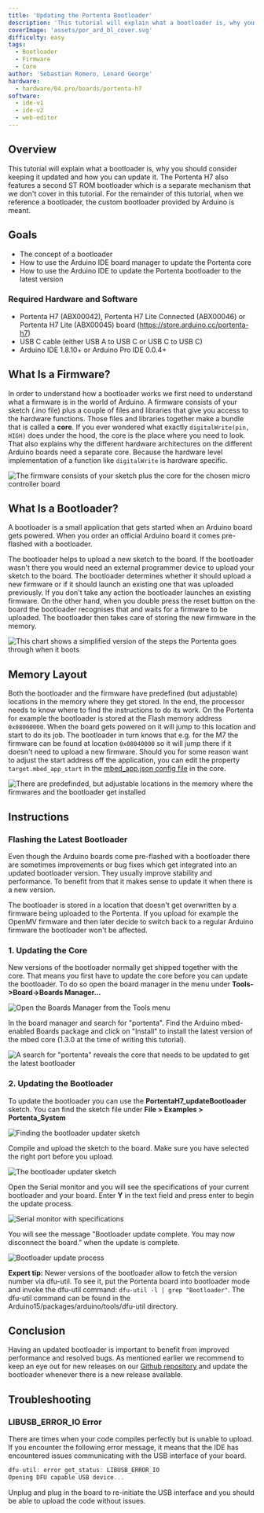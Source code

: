 ```yaml
---
title: 'Updating the Portenta Bootloader'
description: 'This tutorial will explain what a bootloader is, why you should consider keeping it updated and how you can update it.'
coverImage: 'assets/por_ard_bl_cover.svg'
difficulty: easy
tags:
  - Bootloader
  - Firmware
  - Core
author: 'Sebastian Romero, Lenard George'
hardware:
  - hardware/04.pro/boards/portenta-h7
software:
  - ide-v1
  - ide-v2
  - web-editor
---
```


## Overview
This tutorial will explain what a bootloader is, why you should consider keeping it updated and how you can update it. The Portenta H7 also features a second ST ROM bootloader which is a separate mechanism that we don't cover in this tutorial. For the remainder of this tutorial, when we reference a bootloader, the custom bootloader provided by Arduino is meant.

## Goals
-   The concept of a bootloader
-   How to use the Arduino IDE board manager to update the Portenta core
-   How to use the Arduino IDE to update the Portenta bootloader to the latest version

### Required Hardware and Software
-   Portenta H7 (ABX00042), Portenta H7 Lite Connected (ABX00046) or Portenta H7 Lite (ABX00045) board (<https://store.arduino.cc/portenta-h7>)
-   USB C cable (either USB A to USB C or USB C to USB C)
-   Arduino IDE 1.8.10+  or Arduino Pro IDE 0.0.4+ 

## What Is a Firmware?

In order to understand how a bootloader works we first need to understand what a firmware is in the world of Arduino. A firmware consists of your sketch (.ino file) plus a couple of files and libraries that give you access to the hardware functions. Those files and libraries together make a bundle that is called a **core**. If you ever wondered what exactly `digitalWrite(pin, HIGH)` does under the hood, the core is the place where you need to look. That also explains why the different hardware architectures on the different Arduino boards need a separate core. Because the hardware level implementation of a function like `digitalWrite` is hardware specific.

![The firmware consists of your sketch plus the core for the chosen micro controller board](assets/por_ard_bl_firmware.svg)

## What Is a Bootloader?

A bootloader is a small application that gets started when an Arduino board gets powered. When you order an official Arduino board it comes pre-flashed with a bootloader.

The bootloader helps to upload a new sketch to the board. If the bootloader wasn't there you would need an external programmer device to upload your sketch to the board. The bootloader determines whether it should upload a new firmware or if it should launch an existing one that was uploaded previously. If you don't take any action the bootloader launches an existing firmware. On the other hand, when you double press the reset button on the board the bootloader recognises that and waits for a firmware to be uploaded. The bootloader then takes care of storing the new firmware in the memory.

![This chart shows a simplified version of the steps the Portenta goes through when it boots](assets/por_ard_bl_booting_process.svg)

## Memory Layout

Both the bootloader and the firmware have predefined (but adjustable) locations in the memory where they get stored. In the end, the processor needs to know where to find the instructions to do its work. On the Portenta for example the bootloader is stored at the Flash memory address `0x08000000`. When the board gets powered on it will jump to this location and start to do its job. The bootloader in turn knows that e.g. for the M7 the firmware can be found at location `0x08040000` so it will jump there if it doesn't need to upload a new firmware. Should you for some reason want to adjust the start address off the application, you can edit the property `target.mbed_app_start` in the [mbed_app.json config file](https://github.com/arduino/ArduinoCore-mbed/blob/master/variants/PORTENTA_H7_M7/conf/mbed_app.json) in the core.

![There are predefinded, but adjustable locations in the memory where the firmwares and the bootloader get installed](assets/por_ard_bl_flash_memory.svg)


## Instructions

### Flashing the Latest Bootloader
Even though the Arduino boards come pre-flashed with a bootloader there are sometimes improvements or bug fixes which get integrated into an updated bootloader version. They usually improve stability and performance. To benefit from that it makes sense to update it when there is a new version.

The bootloader is stored in a location that doesn't get overwritten by a firmware being uploaded to the Portenta. If you upload for example the OpenMV firmware and then later decide to switch back to a regular Arduino firmware the bootloader won't be affected.

### 1. Updating the Core
New versions of the bootloader normally get shipped together with the core. That means you first have to update the core before you can update the bootloader. To do so open the board manager in the menu under **Tools->Board->Boards Manager...**

![Open the Boards Manager from the Tools menu](assets/por_ard_bl_boards_manager.png)

In the board manager and search for "portenta".  Find the Arduino mbed-enabled Boards package and click on "Install" to install the latest version of the mbed core (1.3.0 at the time of writing this tutorial).

![A search for "portenta" reveals the core that needs to be updated to get the latest bootloader](assets/por_ard_bl_update_core.png)

### 2. Updating the Bootloader
To update the bootloader you can use the **PortentaH7_updateBootloader** sketch. You can find the sketch file under **File > Examples > Portenta_System**

![Finding the bootloader updater sketch](assets/por_ard_bl_find_sketch_file.png)

Compile and upload the sketch to the board. Make sure you have selected the right port before you upload.

![The bootloader updater sketch](assets/por_ard_bl_updater_sketch.png)

Open the Serial monitor and you will see the specifications of your current bootloader and your board. Enter **Y** in the text field and press enter to begin the update process.

![Serial monitor with specifications](assets/por_ard_bl_update_available.png)

You will see the message "Bootloader update complete. You may now disconnect the board." when the update is complete.

![Bootloader update process](assets/por_ard_bl_update_complete.png)

**Expert tip:** Newer versions of the bootloader allow to fetch the version number via dfu-util. To see it, put the Portenta board into bootloader mode and invoke the dfu-util command: `dfu-util -l | grep "Bootloader"`. The dfu-util command can be found in the Arduino15/packages/arduino/tools/dfu-util directory.

## Conclusion
Having an updated bootloader is important to benefit from improved performance and resolved bugs. As mentioned earlier we recommend to keep an eye out for new releases on our [Github repository](https://github.com/arduino/ArduinoCore-mbed/tree/master/bootloaders) and update the bootloader whenever there is a new release available.

## Troubleshooting
### LIBUSB_ERROR_IO Error

There are times when your code compiles perfectly but is unable to upload. If you encounter the following error message, it means that the IDE has encountered issues communicating with the USB interface of your board.

```cpp
dfu-util: error get_status: LIBUSB_ERROR_IO
Opening DFU capable USB device... 
```

Unplug and plug in the board to re-initiate the USB interface and you should be able to upload the code without issues.
